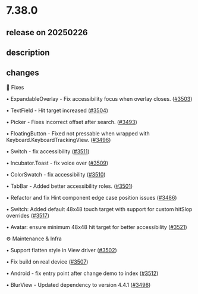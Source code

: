 # 7.38.0

## release on 20250226

## description

## changes

🔧 Fixes

• ExpandableOverlay - Fix accessibility focus when overlay closes. (<a class="issue-link js-issue-link" data-error-text="Failed to load title" data-id="2850752904" data-permission-text="Title is private" data-url="https://github.com/wix/react-native-ui-lib/issues/3503" data-hovercard-type="pull_request" data-hovercard-url="/wix/react-native-ui-lib/pull/3503/hovercard" href="https://github.com/wix/react-native-ui-lib/pull/3503">#3503</a>)

• TextField - Hit target increased (<a class="issue-link js-issue-link" data-error-text="Failed to load title" data-id="2850828274" data-permission-text="Title is private" data-url="https://github.com/wix/react-native-ui-lib/issues/3504" data-hovercard-type="pull_request" data-hovercard-url="/wix/react-native-ui-lib/pull/3504/hovercard" href="https://github.com/wix/react-native-ui-lib/pull/3504">#3504</a>)

• Picker - Fixes incorrect offset after search. (<a class="issue-link js-issue-link" data-error-text="Failed to load title" data-id="2818446520" data-permission-text="Title is private" data-url="https://github.com/wix/react-native-ui-lib/issues/3493" data-hovercard-type="pull_request" data-hovercard-url="/wix/react-native-ui-lib/pull/3493/hovercard" href="https://github.com/wix/react-native-ui-lib/pull/3493">#3493</a>)

• FloatingButton - Fixed not pressable when wrapped with Keyboard.KeyboardTrackingView. (<a class="issue-link js-issue-link" data-error-text="Failed to load title" data-id="2827296562" data-permission-text="Title is private" data-url="https://github.com/wix/react-native-ui-lib/issues/3496" data-hovercard-type="pull_request" data-hovercard-url="/wix/react-native-ui-lib/pull/3496/hovercard" href="https://github.com/wix/react-native-ui-lib/pull/3496">#3496</a>)

• Switch - fix accessibility (<a class="issue-link js-issue-link" data-error-text="Failed to load title" data-id="2857394148" data-permission-text="Title is private" data-url="https://github.com/wix/react-native-ui-lib/issues/3511" data-hovercard-type="pull_request" data-hovercard-url="/wix/react-native-ui-lib/pull/3511/hovercard" href="https://github.com/wix/react-native-ui-lib/pull/3511">#3511</a>)

• Incubator.Toast - fix voice over (<a class="issue-link js-issue-link" data-error-text="Failed to load title" data-id="2855984005" data-permission-text="Title is private" data-url="https://github.com/wix/react-native-ui-lib/issues/3509" data-hovercard-type="pull_request" data-hovercard-url="/wix/react-native-ui-lib/pull/3509/hovercard" href="https://github.com/wix/react-native-ui-lib/pull/3509">#3509</a>)

• ColorSwatch - fix accessibility (<a class="issue-link js-issue-link" data-error-text="Failed to load title" data-id="2857082328" data-permission-text="Title is private" data-url="https://github.com/wix/react-native-ui-lib/issues/3510" data-hovercard-type="pull_request" data-hovercard-url="/wix/react-native-ui-lib/pull/3510/hovercard" href="https://github.com/wix/react-native-ui-lib/pull/3510">#3510</a>)

• TabBar - Added better accessibility roles. (<a class="issue-link js-issue-link" data-error-text="Failed to load title" data-id="2847695163" data-permission-text="Title is private" data-url="https://github.com/wix/react-native-ui-lib/issues/3501" data-hovercard-type="pull_request" data-hovercard-url="/wix/react-native-ui-lib/pull/3501/hovercard" href="https://github.com/wix/react-native-ui-lib/pull/3501">#3501</a>)

• Refactor and fix Hint component edge case position issues (<a class="issue-link js-issue-link" data-error-text="Failed to load title" data-id="2801359014" data-permission-text="Title is private" data-url="https://github.com/wix/react-native-ui-lib/issues/3486" data-hovercard-type="pull_request" data-hovercard-url="/wix/react-native-ui-lib/pull/3486/hovercard" href="https://github.com/wix/react-native-ui-lib/pull/3486">#3486</a>)

• Switch: Added default 48x48 touch target with support for custom hitSlop overrides (<a class="issue-link js-issue-link" data-error-text="Failed to load title" data-id="2863178913" data-permission-text="Title is private" data-url="https://github.com/wix/react-native-ui-lib/issues/3517" data-hovercard-type="pull_request" data-hovercard-url="/wix/react-native-ui-lib/pull/3517/hovercard" href="https://github.com/wix/react-native-ui-lib/pull/3517">#3517</a>)

• Avatar: ensure minimum 48x48 hit target for better accessibility (<a class="issue-link js-issue-link" data-error-text="Failed to load title" data-id="2863371219" data-permission-text="Title is private" data-url="https://github.com/wix/react-native-ui-lib/issues/3521" data-hovercard-type="pull_request" data-hovercard-url="/wix/react-native-ui-lib/pull/3521/hovercard" href="https://github.com/wix/react-native-ui-lib/pull/3521">#3521</a>)

⚙️ Maintenance & Infra

• Support flatten style in View driver (<a class="issue-link js-issue-link" data-error-text="Failed to load title" data-id="2848318643" data-permission-text="Title is private" data-url="https://github.com/wix/react-native-ui-lib/issues/3502" data-hovercard-type="pull_request" data-hovercard-url="/wix/react-native-ui-lib/pull/3502/hovercard" href="https://github.com/wix/react-native-ui-lib/pull/3502">#3502</a>)

• Fix build on real device (<a class="issue-link js-issue-link" data-error-text="Failed to load title" data-id="2851149443" data-permission-text="Title is private" data-url="https://github.com/wix/react-native-ui-lib/issues/3507" data-hovercard-type="pull_request" data-hovercard-url="/wix/react-native-ui-lib/pull/3507/hovercard" href="https://github.com/wix/react-native-ui-lib/pull/3507">#3507</a>)

• Android - fix entry point after change demo to index (<a class="issue-link js-issue-link" data-error-text="Failed to load title" data-id="2857696277" data-permission-text="Title is private" data-url="https://github.com/wix/react-native-ui-lib/issues/3512" data-hovercard-type="pull_request" data-hovercard-url="/wix/react-native-ui-lib/pull/3512/hovercard" href="https://github.com/wix/react-native-ui-lib/pull/3512">#3512</a>)

• BlurView - Updated dependency to version 4.4.1 (<a class="issue-link js-issue-link" data-error-text="Failed to load title" data-id="2842480284" data-permission-text="Title is private" data-url="https://github.com/wix/react-native-ui-lib/issues/3498" data-hovercard-type="pull_request" data-hovercard-url="/wix/react-native-ui-lib/pull/3498/hovercard" href="https://github.com/wix/react-native-ui-lib/pull/3498">#3498</a>)

